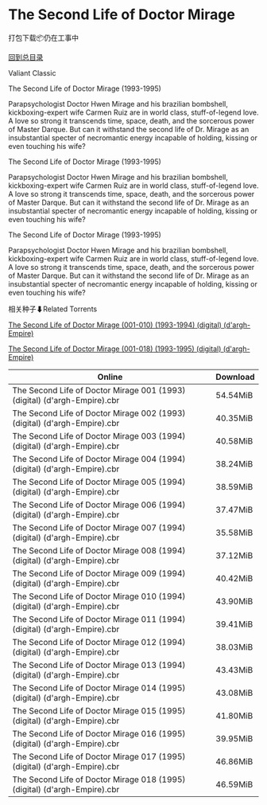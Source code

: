 # The Second Life of Doctor Mirage

打包下载📦仍在工事中

[回到总目录](/Catalogs.md)

Valiant Classic

The Second Life of Doctor Mirage (1993-1995)

Parapsychologist Doctor Hwen Mirage and his brazilian bombshell, kickboxing-expert wife Carmen Ruiz are in world class, stuff-of-legend love. A love so strong it transcends time, space, death, and the sorcerous power of Master Darque. But can it withstand the second life of Dr. Mirage as an insubstantial specter of necromantic energy incapable of holding, kissing or even touching his wife?



The Second Life of Doctor Mirage (1993-1995)

Parapsychologist Doctor Hwen Mirage and his brazilian bombshell, kickboxing-expert wife Carmen Ruiz are in world class, stuff-of-legend love. A love so strong it transcends time, space, death, and the sorcerous power of Master Darque. But can it withstand the second life of Dr. Mirage as an insubstantial specter of necromantic energy incapable of holding, kissing or even touching his wife?



The Second Life of Doctor Mirage (1993-1995)

Parapsychologist Doctor Hwen Mirage and his brazilian bombshell, kickboxing-expert wife Carmen Ruiz are in world class, stuff-of-legend love. A love so strong it transcends time, space, death, and the sorcerous power of Master Darque. But can it withstand the second life of Dr. Mirage as an insubstantial specter of necromantic energy incapable of holding, kissing or even touching his wife?





相关种子⬇Related Torrents

[The Second Life of Doctor Mirage (001-010) (1993-1994) (digital) (d'argh-Empire)](https://github.com/alicewish/markdown/blob/master/torrent/The-Second-Life-of-Doctor-Mirage--001-010---1993-1994---digital---dargh-Empire.md)

[The Second Life of Doctor Mirage (001-018) (1993-1995) (digital) (d'argh-Empire)](https://github.com/alicewish/markdown/blob/master/torrent/The-Second-Life-of-Doctor-Mirage--001-018---1993-1995---digital---dargh-Empire.md)

Online | Download
--- | ---
The Second Life of Doctor Mirage 001 (1993) (digital) (d'argh-Empire).cbr | 54.54MiB
The Second Life of Doctor Mirage 002 (1993) (digital) (d'argh-Empire).cbr | 40.35MiB
The Second Life of Doctor Mirage 003 (1994) (digital) (d'argh-Empire).cbr | 40.58MiB
The Second Life of Doctor Mirage 004 (1994) (digital) (d'argh-Empire).cbr | 38.24MiB
The Second Life of Doctor Mirage 005 (1994) (digital) (d'argh-Empire).cbr | 38.59MiB
The Second Life of Doctor Mirage 006 (1994) (digital) (d'argh-Empire).cbr | 37.47MiB
The Second Life of Doctor Mirage 007 (1994) (digital) (d'argh-Empire).cbr | 35.58MiB
The Second Life of Doctor Mirage 008 (1994) (digital) (d'argh-Empire).cbr | 37.12MiB
The Second Life of Doctor Mirage 009 (1994) (digital) (d'argh-Empire).cbr | 40.42MiB
The Second Life of Doctor Mirage 010 (1994) (digital) (d'argh-Empire).cbr | 43.90MiB
The Second Life of Doctor Mirage 011 (1994) (digital) (d'argh-Empire).cbr | 39.41MiB
The Second Life of Doctor Mirage 012 (1994) (digital) (d'argh-Empire).cbr | 38.03MiB
The Second Life of Doctor Mirage 013 (1994) (digital) (d'argh-Empire).cbr | 43.43MiB
The Second Life of Doctor Mirage 014 (1995) (digital) (d'argh-Empire).cbr | 43.08MiB
The Second Life of Doctor Mirage 015 (1995) (digital) (d'argh-Empire).cbr | 41.80MiB
The Second Life of Doctor Mirage 016 (1995) (digital) (d'argh-Empire).cbr | 39.95MiB
The Second Life of Doctor Mirage 017 (1995) (digital) (d'argh-Empire).cbr | 46.86MiB
The Second Life of Doctor Mirage 018 (1995) (digital) (d'argh-Empire).cbr | 46.59MiB